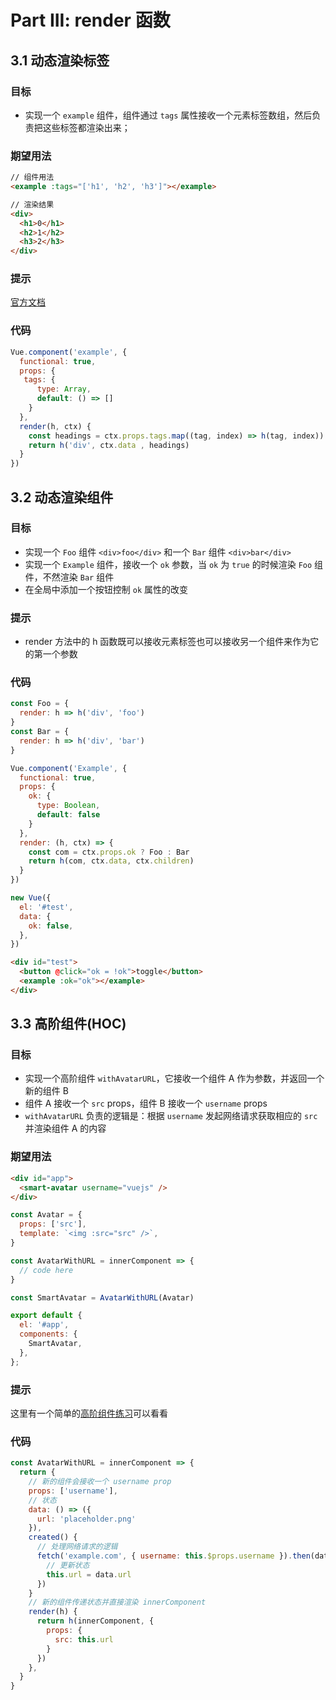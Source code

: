 # Part III: render 函数

## 3.1 动态渲染标签

### 目标

- 实现一个 `example` 组件，组件通过 `tags` 属性接收一个元素标签数组，然后负责把这些标签都渲染出来；

### 期望用法

```html
// 组件用法
<example :tags="['h1', 'h2', 'h3']"></example>

// 渲染结果
<div>
  <h1>0</h1>
  <h2>1</h2>
  <h3>2</h3>
</div>
```

### 提示

[官方文档](https://vuejs.org/v2/guide/render-function.html)

### 代码

```js
Vue.component('example', {
  functional: true,
  props: {
   tags: {
      type: Array,
      default: () => []
    }
  },
  render(h, ctx) {
    const headings = ctx.props.tags.map((tag, index) => h(tag, index))
    return h('div', ctx.data , headings)
  }
})
```

## 3.2 动态渲染组件

### 目标

- 实现一个 `Foo` 组件 `<div>foo</div>` 和一个 `Bar` 组件 `<div>bar</div>`
- 实现一个 `Example` 组件，接收一个 `ok` 参数，当 `ok` 为 `true` 的时候渲染 `Foo` 组件，不然渲染 `Bar` 组件
- 在全局中添加一个按钮控制 `ok` 属性的改变

### 提示

- render 方法中的 h 函数既可以接收元素标签也可以接收另一个组件来作为它的第一个参数

### 代码

```js
const Foo = {
  render: h => h('div', 'foo')
}
const Bar = {
  render: h => h('div', 'bar')
}

Vue.component('Example', {
  functional: true,
  props: {
    ok: {
      type: Boolean,
      default: false
    }
  },
  render: (h, ctx) => {
    const com = ctx.props.ok ? Foo : Bar
    return h(com, ctx.data, ctx.children)
  }
})

new Vue({
  el: '#test',
  data: {
    ok: false,
  },
})
```

```html
<div id="test">
  <button @click="ok = !ok">toggle</button>
  <example :ok="ok"></example>
</div>
```

## 3.3 高阶组件(HOC)

### 目标

- 实现一个高阶组件 `withAvatarURL`，它接收一个组件 A 作为参数，并返回一个新的组件 B
- 组件 A 接收一个 `src` props，组件 B 接收一个 `username` props
- `withAvatarURL` 负责的逻辑是：根据 `username` 发起网络请求获取相应的 `src` 并渲染组件 A 的内容

### 期望用法

```html
<div id="app">
  <smart-avatar username="vuejs" />
</div>
```
```js
const Avatar = {
  props: ['src'],
  template: `<img :src="src" />`,
}

const AvatarWithURL = innerComponent => {
  // code here
}

const SmartAvatar = AvatarWithURL(Avatar)

export default {
  el: '#app',
  components: {
    SmartAvatar,
  },
};
```

### 提示

这里有一个简单的[高阶组件练习](https://pusher.com/tutorials/higher-order-components-vue)可以看看

### 代码

```js
const AvatarWithURL = innerComponent => {
  return {
    // 新的组件会接收一个 username prop
    props: ['username'],
    // 状态
    data: () => ({
      url: 'placeholder.png'
    }),
    created() {
      // 处理网络请求的逻辑
      fetch('example.com', { username: this.$props.username }).then(data => {
        // 更新状态
        this.url = data.url
      })
    }
    // 新的组件传递状态并直接渲染 innerComponent
    render(h) {
      return h(innerComponent, {
        props: {
          src: this.url
        }
      })
    },
  }
}
```